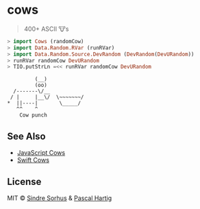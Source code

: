 # cows

> 400+ ASCII 🐮s

```haskell
> import Cows (randomCow)
> import Data.Random.RVar (runRVar)
> import Data.Random.Source.DevRandom (DevRandom(DevURandom))
> runRVar randomCow DevURandom
> TIO.putStrLn =<< runRVar randomCow DevURandom
```

```
         (__)
         (oo)
  /-------\/__
 / |     |__\/  \~~~~~~~/
*  ||----|       \_____/
   ^^    ^
    Cow punch
```

## See Also

- [JavaScript Cows](https://github.com/sindresorhus/cows)
- [Swift Cows](https://github.com/NozeIO/Noze.io/tree/develop/Sources/cows)

## License

MIT © [Sindre Sorhus](http://sindresorhus.com) & [Pascal Hartig](https://passy.me/)
